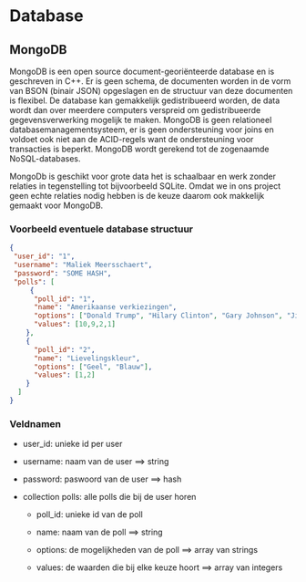 # Database

## MongoDB

MongoDB is een open source document-georiënteerde database en is geschreven in C++. Er is geen schema, de documenten worden in de vorm van BSON (binair JSON) opgeslagen en de structuur van deze documenten is flexibel. De database kan gemakkelijk gedistribueerd worden, de data wordt dan over meerdere computers verspreid om gedistribueerde gegevensverwerking mogelijk te maken. MongoDB is geen relationeel databasemanagementsysteem, er is geen ondersteuning voor joins en voldoet ook niet aan de ACID-regels want de ondersteuning voor transacties is beperkt. MongoDB wordt gerekend tot de zogenaamde NoSQL-databases.

MongoDb is geschikt voor grote data het is schaalbaar en werk zonder relaties in tegenstelling tot bijvoorbeeld SQLite. Omdat we in ons project geen echte relaties nodig hebben is de keuze daarom ook makkelijk gemaakt voor MongoDB.

### Voorbeeld eventuele database structuur

```json
{
 "user_id": "1",
 "username": "Maliek Meersschaert",
 "password": "SOME HASH",
 "polls": [
     {
      "poll_id": "1",
      "name": "Amerikaanse verkiezingen",
      "options": ["Donald Trump", "Hilary Clinton", "Gary Johnson", "Jill Stein"],
      "values": [10,9,2,1]
    },
    {
      "poll_id": "2",
      "name": "Lievelingskleur",
      "options": ["Geel", "Blauw"],
      "values": [1,2]
    }
  ]
}
 ```
 
 ### Veldnamen

* user_id: unieke id per user
* username: naam van de user ==> string
* password: paswoord van de user ==> hash
* collection polls: alle polls die bij de user horen

    * poll_id: unieke id van de poll
    
    * name: naam van de poll ==> string
    
    * options: de mogelijkheden van de poll ==> array van strings

    * values: de waarden die bij elke keuze hoort ==> array van integers
